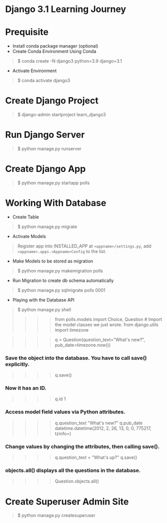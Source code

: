# Django 3.1 Learning Journey
# Prequisite
- Install conda package manager (optional)
- Create Conda Environment
Using Conda
> $ conda create -N django3 python=3.9 django=3.1
- Activate Environment
> $ conda activate django3

# Create Django Project
> $ django-admin startproject learn_django3

# Run Django Server
> $ python manage.py runserver

# Create Django App
> $ python manage.py startapp polls

# Working With Database
- Create Table
> $ python manage.py migrate

- Activate Models
> Register app into INSTALLED_APP at `<appname>/settings.py`, add `<appname>.apps.<Appname>Config` to the list.

- Make Models to be stored as migration
> $ python manage.py makemigration polls

- Run Migration to create db schema automatically
> $ python manage.py sqlmigrate polls 0001

- Playing with the Database API
> $ python manage.py shell
> >>> from polls.models import Choice, Question  # Import the model classes we just wrote.
> >>> from django.utils import timezone

> >>> q = Question(question_text="What's new?", pub_date=timezone.now())

### Save the object into the database. You have to call save() explicitly.
> >>> q.save()

### Now it has an ID.
> >>> q.id
1

### Access model field values via Python attributes.
> >>> q.question_text
"What's new?"
> >>> q.pub_date
datetime.datetime(2012, 2, 26, 13, 0, 0, 775217, tzinfo=<UTC>)

### Change values by changing the attributes, then calling save().
> >>> q.question_text = "What's up?"
> >>> q.save()

### objects.all() displays all the questions in the database.
> >>> Question.objects.all()

# Create Superuser Admin Site
> $ python manage.py createsuperuser